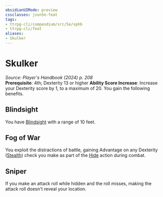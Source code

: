 ```yaml
---
obsidianUIMode: preview
cssclasses: json5e-feat
tags:
- ttrpg-cli/compendium/src/5e/xphb
- ttrpg-cli/feat
aliases:
- Skulker
---
```

# Skulker
*Source: Player's Handbook (2024) p. 208*  
**Prerequisite**: 4th; Dexterity 13 or higher
**Ability Score Increase**: Increase your Dexterity score by 1, to a maximum of 20.
You gain the following benefits.

## Blindsight

You have [Blindsight](Інструменти%20ДМ/CLI/rules/senses.md#Blindsight) with a range of 10 feet.

## Fog of War

You exploit the distractions of battle, gaining Advantage on any Dexterity ([Stealth](Інструменти%20ДМ/CLI/rules/skills.md#Stealth)) check you make as part of the [Hide](Інструменти%20ДМ/CLI/rules/actions.md#Hide) action during combat.

## Sniper

If you make an attack roll while hidden and the roll misses, making the attack roll doesn't reveal your location.